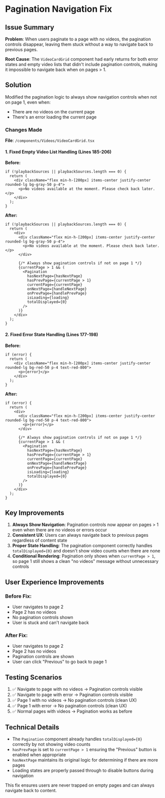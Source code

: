 # Pagination Navigation Fix

## Issue Summary

**Problem**: When users paginate to a page with no videos, the pagination controls disappear, leaving them stuck without a way to navigate back to previous pages.

**Root Cause**: The `VideoCardGrid` component had early returns for both error states and empty video lists that didn't include pagination controls, making it impossible to navigate back when on pages > 1.

## Solution

Modified the pagination logic to always show navigation controls when not on page 1, even when:
- There are no videos on the current page
- There's an error loading the current page

### Changes Made

**File**: `/components/Videos/VideoCardGrid.tsx`

#### 1. Fixed Empty Video List Handling (Lines 185-206)

**Before:**
```tsx
if (!playbackSources || playbackSources.length === 0) {
  return (
    <div className="flex min-h-[200px] items-center justify-center rounded-lg bg-gray-50 p-4">
      <p>No videos available at the moment. Please check back later.</p>
    </div>
  );
}
```

**After:**
```tsx
if (!playbackSources || playbackSources.length === 0) {
  return (
    <div>
      <div className="flex min-h-[200px] items-center justify-center rounded-lg bg-gray-50 p-4">
        <p>No videos available at the moment. Please check back later.</p>
      </div>
      
      {/* Always show pagination controls if not on page 1 */}
      {currentPage > 1 && (
        <Pagination
          hasNextPage={hasNextPage}
          hasPrevPage={currentPage > 1}
          currentPage={currentPage}
          onNextPage={handleNextPage}
          onPrevPage={handlePrevPage}
          isLoading={loading}
          totalDisplayed={0}
        />
      )}
    </div>
  );
}
```

#### 2. Fixed Error State Handling (Lines 177-198)

**Before:**
```tsx
if (error) {
  return (
    <div className="flex min-h-[200px] items-center justify-center rounded-lg bg-red-50 p-4 text-red-800">
      <p>{error}</p>
    </div>
  );
}
```

**After:**
```tsx
if (error) {
  return (
    <div>
      <div className="flex min-h-[200px] items-center justify-center rounded-lg bg-red-50 p-4 text-red-800">
        <p>{error}</p>
      </div>
      
      {/* Always show pagination controls if not on page 1 */}
      {currentPage > 1 && (
        <Pagination
          hasNextPage={hasNextPage}
          hasPrevPage={currentPage > 1}
          currentPage={currentPage}
          onNextPage={handleNextPage}
          onPrevPage={handlePrevPage}
          isLoading={loading}
          totalDisplayed={0}
        />
      )}
    </div>
  );
}
```

## Key Improvements

1. **Always Show Navigation**: Pagination controls now appear on pages > 1 even when there are no videos or errors occur
2. **Consistent UX**: Users can always navigate back to previous pages regardless of content state
3. **Proper State Handling**: The pagination component correctly handles `totalDisplayed={0}` and doesn't show video counts when there are none
4. **Conditional Rendering**: Pagination only shows when `currentPage > 1`, so page 1 still shows a clean "no videos" message without unnecessary controls

## User Experience Improvements

### Before Fix:
- User navigates to page 2
- Page 2 has no videos
- No pagination controls shown
- User is stuck and can't navigate back

### After Fix:
- User navigates to page 2  
- Page 2 has no videos
- Pagination controls are shown
- User can click "Previous" to go back to page 1

## Testing Scenarios

1. ✅ Navigate to page with no videos → Pagination controls visible
2. ✅ Navigate to page with error → Pagination controls visible  
3. ✅ Page 1 with no videos → No pagination controls (clean UX)
4. ✅ Page 1 with error → No pagination controls (clean UX)
5. ✅ Normal pages with videos → Pagination works as before

## Technical Details

- The `Pagination` component already handles `totalDisplayed={0}` correctly by not showing video counts
- `hasPrevPage` is set to `currentPage > 1` ensuring the "Previous" button is enabled when appropriate
- `hasNextPage` maintains its original logic for determining if there are more pages
- Loading states are properly passed through to disable buttons during navigation

This fix ensures users are never trapped on empty pages and can always navigate back to content.

